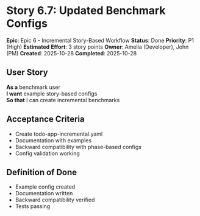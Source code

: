 # Story 6.7: Updated Benchmark Configs

**Epic**: Epic 6 - Incremental Story-Based Workflow
**Status**: Done
**Priority**: P1 (High)
**Estimated Effort**: 3 story points
**Owner**: Amelia (Developer), John (PM)
**Created**: 2025-10-28
**Completed**: 2025-10-28

## User Story

**As a** benchmark user  
**I want** example story-based configs  
**So that** I can create incremental benchmarks

## Acceptance Criteria

- Create todo-app-incremental.yaml
- Documentation with examples
- Backward compatibility with phase-based configs
- Config validation working

## Definition of Done

- Example config created
- Documentation written
- Backward compatibility verified
- Tests passing
